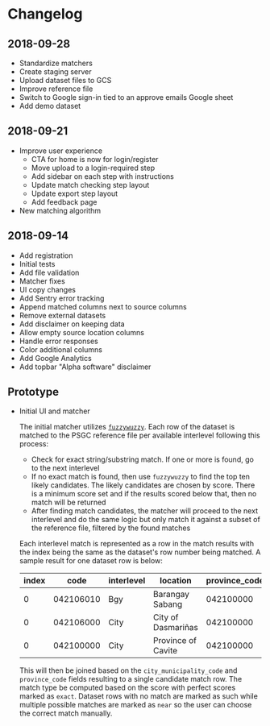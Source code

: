# Changelog

## 2018-09-28

- Standardize matchers
- Create staging server
- Upload dataset files to GCS
- Improve reference file
- Switch to Google sign-in tied to an approve emails Google sheet
- Add demo dataset

## 2018-09-21

- Improve user experience
  - CTA for home is now for login/register
  - Move upload to a login-required step
  - Add sidebar on each step with instructions
  - Update match checking step layout
  - Update export step layout
  - Add feedback page
- New matching algorithm

## 2018-09-14

- Add registration
- Initial tests
- Add file validation
- Matcher fixes
- UI copy changes
- Add Sentry error tracking
- Append matched columns next to source columns
- Remove external datasets
- Add disclaimer on keeping data
- Allow empty source location columns
- Handle error responses
- Color additional columns
- Add Google Analytics
- Add topbar "Alpha software" disclaimer

## Prototype

- Initial UI and matcher

    The initial matcher utilizes [`fuzzywuzzy`](https://github.com/seatgeek/fuzzywuzzy). Each row of the dataset is
    matched to the PSGC reference file per available interlevel following this process:
    - Check for exact string/substring match. If one or more is found, go to the next interlevel
    - If no exact match is found, then use `fuzzywuzzy` to find the top ten likely candidates. The likely candidates
      are chosen by score. There is a minimum score set and if the results scored below that, then no match will
      be returned
    - After finding match candidates, the matcher will proceed to the next interlevel and do the same logic but
      only match it against a subset of the reference file, filtered by the found matches

    Each interlevel match is represented as a row in the match results with the index being the same as the dataset's
    row number being matched. A sample result for one dataset row is below:

    index | code | interlevel | location | province_code | city_municipality_code | score |
    | --- | ---  | ---------- | -------- | ------------- | ---------------------- | ----- |
    | 0 | 042106010 | Bgy | Barangay Sabang | 042100000 | 042106000 | 100 |
    | 0 | 042106000 | City | City of Dasmariñas | 042100000 | 042106000 | 100 |
    | 0 | 042100000 | City | Province of Cavite | 042100000 | 042100000 | 100 |

    This will then be joined based on the `city_municipality_code` and `province_code` fields resulting to a single
    candidate match row. The match type be computed based on the score with perfect scores marked as `exact`.
    Dataset rows with no match are marked as such while multiple possible matches are marked as `near` so the user
    can choose the correct match manually.

